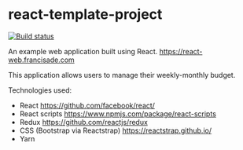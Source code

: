 # react-template-project

[![Build status](https://ci.appveyor.com/api/projects/status/a0nqtrrgu11obyx8?svg=true)](https://ci.appveyor.com/project/francis04j/react-template-project)


An example web application built using React. https://react-web.francisade.com

This application allows users to manage their weekly-monthly budget.

Technologies used:

- React https://github.com/facebook/react/
- React scripts https://www.npmjs.com/package/react-scripts
- Redux https://github.com/reactjs/redux
- CSS (Bootstrap via Reactstrap) https://reactstrap.github.io/
- Yarn 

